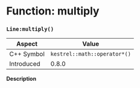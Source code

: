 
# Function: multiply
### `Line:multiply()`

| Aspect | Value |
| --- | --- |
| C++ Symbol | `kestrel::math::operator*()` |
| Introduced | 0.8.0 |

**Description**


